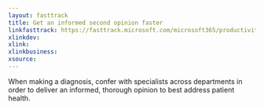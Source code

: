 ```yaml
---
layout: fasttrack
title: Get an informed second opinion faster
linkfasttrack: https://fasttrack.microsoft.com/microsoft365/productivitylibrary/Get-an-informed-second-opinion-faster 
xlinkdev: 
xlink: 
xlinkbusiness: 
xsource: 
---
```

When making a diagnosis, confer with specialists across departments in order to deliver an informed, thorough opinion to best address patient health.